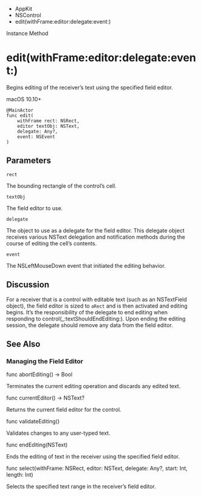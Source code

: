 

- AppKit
- NSControl
-  edit(withFrame:editor:delegate:event:) 

Instance Method

# edit(withFrame:editor:delegate:event:)

Begins editing of the receiver’s text using the specified field editor.

macOS 10.10+

``` source
@MainActor
func edit(
    withFrame rect: NSRect,
    editor textObj: NSText,
    delegate: Any?,
    event: NSEvent
)
```

## Parameters 

`rect`  

The bounding rectangle of the control’s cell.

`textObj`  

The field editor to use.

`delegate`  

The object to use as a delegate for the field editor. This delegate object receives various NSText delegation and notification methods during the course of editing the cell’s contents.

`event`  

The NSLeftMouseDown event that initiated the editing behavior.

## Discussion

For a receiver that is a control with editable text (such as an NSTextField object), the field editor is sized to `aRect` and is then activated and editing begins. It’s the responsibility of the delegate to end editing when responding to control(_:textShouldEndEditing:). Upon ending the editing session, the delegate should remove any data from the field editor.

## See Also

### Managing the Field Editor

func abortEditing() -> Bool

Terminates the current editing operation and discards any edited text.

func currentEditor() -> NSText?

Returns the current field editor for the control.

func validateEditing()

Validates changes to any user-typed text.

func endEditing(NSText)

Ends the editing of text in the receiver using the specified field editor.

func select(withFrame: NSRect, editor: NSText, delegate: Any?, start: Int, length: Int)

Selects the specified text range in the receiver’s field editor.

